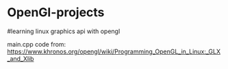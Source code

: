 # OpenGl-projects
#learning linux graphics api with opengl

main.cpp code from: https://www.khronos.org/opengl/wiki/Programming_OpenGL_in_Linux:_GLX_and_Xlib
